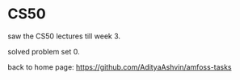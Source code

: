 # CS50

saw the CS50 lectures till week 3.

solved problem set 0.












back to home page: https://github.com/AdityaAshvin/amfoss-tasks

